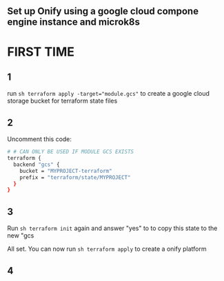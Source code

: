 ## Set up Onify using a google cloud compone engine instance and microk8s

# FIRST TIME
## 1
run ```sh terraform apply -target="module.gcs"``` to create a google cloud storage bucket for terraform state files

## 2
Uncomment this code:
```sh
# # CAN ONLY BE USED IF MODULE GCS EXISTS
terraform {
  backend "gcs" {
    bucket = "MYPROJECT-terraform"
    prefix = "terraform/state/MYPROJECT"
  }
}
```

## 3
Run ```sh terraform init``` again and answer "yes" to to copy this state to the new "gcs

All set.
You can now run ```sh terraform apply``` to create a onify platform


## 4